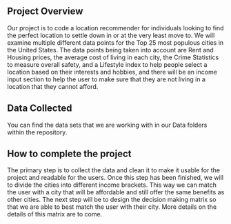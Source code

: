 ## Project Overview
Our project is to code a location recommender for individuals looking to find the perfect location to settle down in or at the very least move to. We will examine multiple different data points for the Top 25 most populous cities in the United States. The data points being taken into account are Rent and Housing prices, the average cost of living in each city, the Crime Statistics to measure overall safety, and a Lifestyle index to help people select a location based on their interests and hobbies, and there will be an income input section to help the user to make sure that they are not living in a location that they cannot afford.

## Data Collected
You can find the data sets that we are working with in our Data folders within the repository.

## How to complete the project
The primary step is to collect the data and clean it to make it usable for the project and readable for the users. Once this step has been finished, we will to divide the cities into different income brackets. This way we can match the user with a city that will be affordable and still offer the same benefits as other cities. The next step will be to design the decision making matrix so that we are able to best match the user with their city. More details on the details of this matrix are to come.
